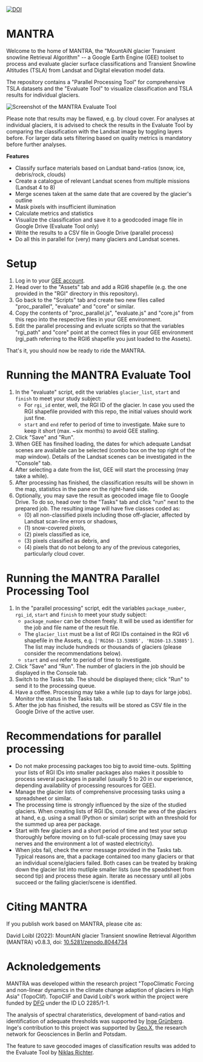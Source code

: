 [![DOI](https://zenodo.org/badge/495761275.svg)](https://zenodo.org/badge/latestdoi/495761275)

# MANTRA
Welcome to the home of MANTRA, the "MountAiN glacier Transient snowline Retrieval Algorithm" -- a Google Earth Engine (GEE) toolset to process and evaluate glacier surface classifications and Transient Snowline Altitudes (TSLA) from Landsat and Digital elevation model data.

The repository contains a "Parallel Processing Tool" for comprehensive TSLA datasets and the "Evaluate Tool" to visualize classification and TSLA results for individual glaciers. 

<img src="https://github.com/cryotools/mantra/blob/main/supplement/mantra-evaluate-screenshot.png" alt="Screenshot of the MANTRA Evaluate Tool">

Please note that results may be flawed, e.g. by cloud cover. For analyses at individual glaciers, it is advised to check the results in the Evaluate Tool by comparing the classification with the Landsat image by toggling layers before. For larger data sets filtering based on quality metrics is mandatory before further analyses.

**Features**
- Classify surface materials based on Landsat band-ratios (snow, ice, debris/rock, clouds)
- Create a catalogue of relevant Landsat scenes from multiple missions (Landsat 4 to 8)
- Merge scenes taken at the same date that are covered by the glacier's outline
- Mask pixels with insufficient illumination
- Calculate metrics and statistics
- Visualize the classification and save it to a geodcoded image file in Google Drive (Evaluate Tool only)
- Write the results to a CSV file in Google Drive (parallel process)
- Do all this in parallel for (very) many glaciers and Landsat scenes.


# Setup

1. Log in to your [GEE account](https://code.earthengine.google.com/).
2. Head over to the "Assets" tab and add a RGI6 shapefile (e.g. the one provided in the "RGI" directory in this repository).
3. Go back to the "Scripts" tab and create two new files called "proc_parallel", "evaluate" and "core" or similar.
4. Copy the contents of "proc_parallel.js", "evaluate.js" and "core.js" from this repo into the respective files in your GEE environment.
5. Edit the parallel processing and evluate scripts so that the variables "rgi_path" and "core" point at the correct files in your GEE environment (rgi_path referring to the RGI6 shapefile you just loaded to the Assets). 

That's it, you should now be ready to ride the MANTRA.

# Running the MANTRA Evaluate Tool
1. In the "evaluate" script, edit the variables `glacier_list`, `start` and `finish` to meet your study subject:
    - For `rgi_id` enter, well, the RGI ID of the glacier. In case you used the RGI shapefile provided with this repo, the initial values should work just fine.
    - `start` and `end` refer to period of time to investigate. Make sure to keep it short (max. ~six months) to avoid GEE stalling.
2. Click "Save" and "Run".
3. When GEE has finsihed loading, the dates for which adequate Landsat scenes are available can be selected (combo box on the top right of the map window). Details of the Landsat scenes can be investigated in the "Console" tab.
4. After selecting a date from the list, GEE will start the processing (may take a while).
5. After processing has finished, the classification results will be shown in the map, statistics in the pane on the right-hand side.
6. Optionally, you may save the result as geocoded image file to Google Drive. To do so, head over to the "Tasks" tab and click "run" next to the prepared job. The resulting image will have five classes coded as: 
    - (0) all non-classified pixels including those off-glacier, affected by Landsat scan-line errors or shadows, 
    - (1) snow-covered pixels, 
    - (2) pixels classified as ice, 
    - (3) pixels classified as debris, and 
    - (4) pixels that do not belong to any of the previous categories, particularly cloud cover. 

# Running the MANTRA Parallel Processing Tool
1. In the "parallel processing" script, edit the variables `package_number`, `rgi_id`, `start` and `finish` to meet your study subject:
    - `package_number` can be chosen freely. It will be used as identifier for the job and file name of the result file. 
    - The `glacier_list` must be a list of RGI IDs contained in the RGI v6 shapefile in the Assets, e.g. `['RGI60-13.53885', 'RGI60-13.53885']`. The list may include hundreds or thousands of glaciers (please consider the recommendations below). 
    - `start` and `end` refer to period of time to investigate.
2. Click "Save" and "Run". The number of glaciers in the job should be displayed in the Console tab.
3. Switch to the Tasks tab. The should be displayed there; click "Run" to send it to the processing queue.
4. Have a coffee. Processing may take a while (up to days for large jobs). Monitor the status in the Tasks tab.
5. After the job has finished, the results will be stored as CSV file in the Google Drive of the active user.

# Recommendations for parallel processing
- Do not make processing packages too big to avoid time-outs. Splitting your lists of RGI IDs into smaller packages also makes it possible to process several packages in parallel (usually 5 to 20 in our experience, depending availability of processing resources for GEE).
- Manage the glacier lists of comprehensive processing tasks using a spreadsheet or similar.
- The processing time is strongly influenced by the size of the studied glaciers. When creating lists of RGI IDs, consider the area of the glaciers at hand, e.g. using a small (Python or similar) script with an threshold for the summed up area per package.
- Start with few glaciers and a short period of time and test your setup thoroughly before moving on to full-scale processing (may save you nerves and the environment a lot of wasted electricity).
- When jobs fail, check the error message provided in the Tasks tab. Typical reasons are, that a package contained too many glaciers or that an individual scene/glaciers failed. Both cases can be treated by braking down the glacier list into mutliple smaller lists (use the speadsheet from second tip) and process these again. Iterate as necessary until all jobs succeed or the failing glacier/scene is identified.

# Citing MANTRA
If you publish work based on MANTRA, please cite as:

David Loibl (2022): MountAiN glacier Transient snowline Retrieval Algorithm (MANTRA) v0.8.3, doi: [10.5281/zenodo.8044734](https://doi.org/10.5281/zenodo.8044734)

# Acknoledgements
MANTRA was developed within the research project "TopoClimatic Forcing and non-linear dynamics in the climate change adaption of glaciers in High Asia" (TopoClif). TopoCliF and David Loibl's work within the project were funded by [DFG](https://gepris.dfg.de/gepris/projekt/356944332) under the ID LO 2285/1-1.

The analysis of spectral charateristics, development of band-ratios and identification of adequate thresholds was supported by [Inge Grünberg](https://orcid.org/0000-0002-5748-8102). Inge's contribution to this project was supported by [Geo.X](https://www.geo-x.net/), the research network for Geosciences in Berlin and Potsdam.

The feature to save geocoded images of classification results was added to the Evaluate Tool by [Niklas Richter](https://orcid.org/0000-0002-8833-0420).

